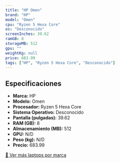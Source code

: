 ```yaml
---
title: "HP Omen"
brand: "HP"
model: "Omen"
cpu: "Ryzen 5 Hexa Core"
os: "Desconocido"
screenInches: 39.62
ramGB: 8
storageMB: 512
gpu: ""
weightKg: null
price: 683.99
tags: ["HP", "Ryzen 5 Hexa Core", "Desconocido"]
---
```

## Especificaciones

- **Marca:** HP
- **Modelo:** Omen
- **Procesador:** Ryzen 5 Hexa Core
- **Sistema Operativo:** Desconocido
- **Pantalla (pulgadas):** 39.62
- **RAM (GB):** 8
- **Almacenamiento (MB):** 512
- **GPU:** N/D
- **Peso (kg):** N/D
- **Precio:** 683.99

[:rocket: Ver más laptops por marca](/brand/hp)
